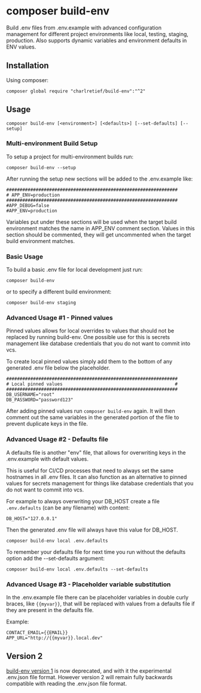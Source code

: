 # composer build-env

Build .env files from .env.example with advanced configuration management for different project environments like local, testing, staging, production.
Also supports dynamic variables and environment defaults in ENV values.

## Installation
Using composer:

    composer global require "charlretief/build-env":"^2"


## Usage

    composer build-env [<environment>] [<defaults>] [--set-defaults] [--setup]

### Multi-environment Build Setup

To setup a project for multi-environment builds run:

    composer build-env --setup

After running the setup new sections will be added to the .env.example like:

    ################################################################
    # APP_ENV=production
    ################################################################
    #APP_DEBUG=false
    #APP_ENV=production


Variables put under these sections will be used when the target build environment matches the name in APP_ENV comment section.
Values in this section should be commented, they will get uncommented when the target build environment matches. 

### Basic Usage

To build a basic .env file for local development just run:

    composer build-env		
or to specify a different build environment:

    composer build-env staging

### Advanced Usage #1 - Pinned values

Pinned values allows for local overrides to values that should not be replaced by running build-env.
One possible use for this is secrets management like database credentials that you do not want to commit into vcs.

To create local pinned values simply add them to the bottom of any generated .env file below the placeholder.

    ################################################################
    # Local pinned values                                          #
    ################################################################
	DB_USERNAME="root"
	DB_PASSWORD="password123"

After adding pinned values run `composer build-env` again. It will then comment out the same variables in the generated portion of the file to prevent duplicate keys in the file.
				
### Advanced Usage #2 - Defaults file

A defaults file is another "env" file, that allows for overwriting keys in the .env.example with default values.

This is useful for CI/CD processes that need to always set the same hostnames in all .env files.
It can also function as an alternative to pinned values for secrets management for things like database credentials that you do not want to commit into vcs.

For example to always overwriting your DB_HOST create a file `.env.defaults` (can be any filename) with content:

	DB_HOST="127.0.0.1"

Then the generated .env file will always have this value for DB_HOST.

    composer build-env local .env.defaults

To remember your defaults file for next time you run without the defaults option add the --set-defaults argument:

    composer build-env local .env.defaults --set-defaults
		
### Advanced Usage #3 - Placeholder variable substitution

In the .env.example file there can be placeholder variables in double curly braces, like `{{myvar}}`, that will be replaced with values from a defaults file if they are present in the defaults file.

Example:

    CONTACT_EMAIL={{EMAIL}}
    APP_URL="http://{{myvar}}.local.dev"


## Version 2

[build-env version 1](readme_v1.md) is now deprecated, and with it the experimental .env.json file format.
However version 2 will remain fully backwards compatible with reading the .env.json file format.
